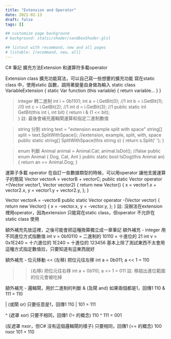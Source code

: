 ```yaml
---
title: "Extension and Operator"
date: 2021-02-13
draft: false
tags: []

## customize page background
# background: static/shader/sandboxShader.glsl

## listout with recommand, new and all pages
# listable: [recommand, new, all]
---
```


<!--more-->

C# 筆記
擴充方法Extension 和運算符多載operator

Extension
class 擴充功能寫法，可以自己寫一些想要的擴充功能
寫在static class 中，使用static 函數，調用著變量自身做為輸入
static class VariableExtension
{
    static Var function (this variable)
    {
        return variable...
    }
}

> integer 轉二進制
int i = 0b1101;
int a = i.GetBit(0); //1
int b = i.GetBit(1); //0
int c = i.GetBit(2); //1
int d = i.GetBit(3); //1
public static int GetBit(this int i, int bit)
{
    return i & (1 << bit);   
}
註: 最後會補充邏輯閘運算和指定二進制數值

> string 分割
string text = "extension example split with space"
string[] split = text.SplitWithSpace(); //extension, example, split, with, space
public static string[] SplitWithSpace(this string s)
{
    return s.Split(' ');
}

> enum 判斷
Animal animal = Animal.Cat;
animal.IsDot(); //false
public enum Animal
{
    Dog,
    Cat,
    Ant
}
public static bool IsDog(this Animal an)
{
    return an == Animal.Dog;
}

運算子多載 operator
在自訂一些數據類型的時候，可以用operator 讓他支援運算子的簡寫
Vector vectorA = vectorB + vectorC;
public static Vector operator +(Vector vector1, Vector vector2)
{
    return new Vector()
    {
        x = vector1.x + vector2.x,
        y = vector1.y + vector2.y,
    };
}

Vector vectorA = -vectorB
public static Vector operator -(Vector vector)
{
    return new Vector()
    {
        x = -vector.x,
        y = -vector.y,
    };
}
註: 沒辦法在extension 裡用operator，因為extension 只能寫在static class，但operator 不允許在static class 使用

額外補充先放這裡，之後可能會把這種換算獨立成一章筆記
額外補充 - integer 用不同進位方式指數值
int v = 0b10110 = 二進制的 10110 = 十進位的 21
int v = 0x1E240 = 十六進位的 1E240 = 十進位的 123456
基本上除了測試東西不太會用這種方式指定數值拉，只要知道有這東西就好

額外補充 - 位元移動
<< (左移) 把位元往左移
int a = 0b011;
a << 1 = 110

>> (右移) 把位元往右移
int a = 0b110;
a >> 1 = 011
註: 移超出進位範圍的位元會被吃掉

額外補充 - 邏輯閘，用於二進制的判斷
& (及閘 and) 如果兩個都是1，回傳1
110 & 111 = 110

| (或閘 or) 只要任意是1，回傳1
110 | 101 = 111

^ (遮罩 xor) 只要不相同，回傳1 (!= 的概念)
110 ^ 111 = 001

(反遮罩 nxor，但C# 沒有這個邏輯閘的樣子) 只要相同，回傳1 (== 的概念)
100 nxor 101 = 110